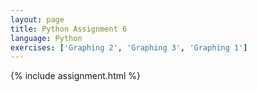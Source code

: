 ```yaml
---
layout: page
title: Python Assignment 6
language: Python
exercises: ['Graphing 2', 'Graphing 3', 'Graphing 1']
---
```


{% include assignment.html %}
